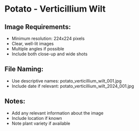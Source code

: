 # Potato - Verticillium Wilt

## Image Requirements:
- Minimum resolution: 224x224 pixels
- Clear, well-lit images
- Multiple angles if possible
- Include both close-up and wide shots

## File Naming:
- Use descriptive names: potato_verticillium_wilt_001.jpg
- Include date if relevant: potato_verticillium_wilt_2024_001.jpg

## Notes:
- Add any relevant information about the image
- Include location if known
- Note plant variety if available
